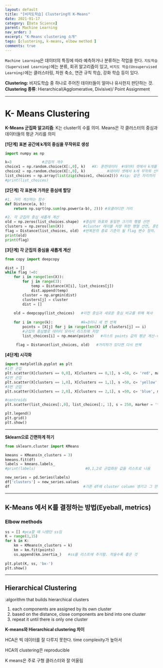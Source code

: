 ```yaml
---
layout: default
title: "[비지도학습] Clustering의 K-Means"
date: 2021-01-17
category: [Data Science]
parent: Machine Learning
nav_order: 3
excerpt: "K-Means clustering 소개"
tags: [clustering, k-means, elbow method ]
comments: true
---
```




`Machine Learning`은 데이터의 특징에 따라 예측하거나 분류하는 작업을 한다. `지도학습(Supervised Learning)`에는 분류, 회귀 알고리즘이 있고, `비지도 학습(Unsupervised Learning)`에는 클러스터링, 차원 축소, 연관 규칙 학습, 강화 학습 등이 있다.



**Clustering:** 비지도학습 중 하나로 주어진 데이터들이 얼마나 유사한지 판단하는 것.
**Clustering 종류**: Hierarchical(Agglomerative, Divisive)/ Point Assignment



---

# K- Means Clustering

**K-Means 군집화 알고리즘**:  K는 cluster의 수를 의미. Means은 각 클러스터의 중심과 데이터들의 평균 거리를 의미

**[1단계] 표본 공간에 k개의 중심을 무작위로 생성**

```python
import numpy as np

k=3              #군집의 개수
choice1 = np.random.choice(X[:,0], k)   #X: 훈련데이터  #데이터 셋에서 k개를 무작위 선택 후, 중심의 x축 좌표로 지정
choice2 = np.random.choice(X[:,0], k)          #데이터 셋에서 k개 무작위 선택 후 중심의 y좌표로 지정
list_choices = np.array(list(zip(choice1, choice2))) #zip: 같은 자리끼리 묶어서 array만들어줌 [33, 23], [30,2], [7, 89]
#print(list_choices)
```



**[2단계] 각 표본에 가까운 중심에 할당**

```python
#1. 거리 계산하는 함수
def Distance(a, b):
    return np.sqrt(np.sum(np.power(a-b), 2))) #유클라디안 거리

#2. 각 군집의 중심 새롭게 계산
old = np.zeros(list_choices.shape)  #중심의 좌표와 동일한 크기의 행렬 선언
clusters = np.zeros(len(X))         #cluster 레이블 저장 위한 행렬 선언, 훈련데이터와 같은 개수
flag = Distance(list_choices, old)  #반복문의 종료 기준이 될 flag 변수 정의. 중심좌표 간의 거리를 계산해 최종적으로 0이 될 때까지 계산 반복
print(old)
print(flag)
```



**[3단계] 각 군집의 중심을 새롭게 계산**

```python
from copy import deepcopy

dist = []
while flag !=0:
    for i in range(len(X)):
        for j in range(3):
            temp = Distance(X[i], list_choices[j])
            dist.append(temp)
        cluster = np.argmin(dist)
        clusters[j] = cluster
        dist = []
        
    old = deepcopy(list_choices)   #이전 중심과 새로운 중심 비교를 위해 복사
    
    for i in range(k):             #k=3이니 세 번 반복
        points = [X[j] for j in range(len(X) if clusters[j] == i) 
        #군집의 중심별로 데이터 모아서 리스트에 저장
        list_choices[i] = np.mean(points)   #리스트 points 값의 평균 계산->centroid의 x,y 값
                  
     flag = Distance(list_choices, old)   #거리차가 있다면 다시 반복

```



**[4단계] 시각화**

```python
import matplotlib.pyplot as plt
#1번 군집
plt.scatter(X[clusters == 0,0], X[clusters == 0,1], s =50, c= 'red', marker= 'o', edgecolor = 'black', label = 'A')
#2번 군집
plt.scatter(X[clusters == 1,0], X[clusters == 1,1], s =50, c= 'yellow', marker= 'o', edgecolor = 'black', label = 'B')
#3번 군집
plt.scatter(X[clusters == 2,0], X[clusters == 2,1], s =50, c= 'blue', marker= 'o', edgecolor = 'black', label = 'C')

#centroids
plt.scatter(list_choices[:,0], list_choices[:, 1], s = 250, marker = '*', c = 'black', edgecolor= 'black', label= 'centroids')

plt.legend()
plt.grid()
plt.show()

```

---



**Sklearn으로 간편하게 하기**

```python
from sklearn.cluster import KMeans 

kmeans = KMeans(n_clusters = 3)
kmeans.fit(df)
labels = kmeans.labels_
#print(labels)                       #0,1,2로 군집화된 값들 리스트로 나옴

new_series = pd.Series(labels)
df['clusters'] = new_series.values
df                                  #기존 df에 cluster column 생기고 그 안에 label 값들이 채워짐      
```

------



## K-Means 에서 K를 결정하는 방법(Eyeball, metrics)

### Elbow methods

```python
ss = [] #pca할 때 나왔던 ss임
K = range(1,15)
for k in K:
    km = KMeans(n_clusters = k)
    km = km.fit(points)
    ss.append(km.inertia_)   #ss를 리스트에 추가함. 작을수록 좋은 것
    
plt.plot(K, ss, 'bx-')
plt.show()
```

---



## Hierarchical Clustering

:algorithm that builds hierarchical clusters

1. each components are assigned by its own cluster
2. based on the distance, close components are bind into one cluster
3. repeat it until there is only one cluster



**K-means와 Hierarchical clustering 차이**

HCA은 빅 데이터를 잘 다루지 못한다. time complexity가 높아서

HCA의 clustering은 reproducible

K means은 주로 구형 클러스터와 잘 어울림



[^ ]: https://joernhees.de/blog/2015/08/26/scipy-hierarchical-clustering-and-dendrogram-tutorial/#Perform-the-Hierarchical-Clustering